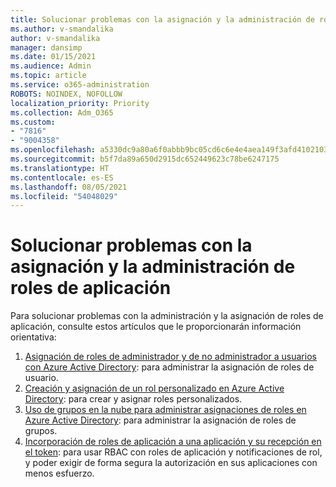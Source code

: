 ```yaml
---
title: Solucionar problemas con la asignación y la administración de roles de aplicación
ms.author: v-smandalika
author: v-smandalika
manager: dansimp
ms.date: 01/15/2021
ms.audience: Admin
ms.topic: article
ms.service: o365-administration
ROBOTS: NOINDEX, NOFOLLOW
localization_priority: Priority
ms.collection: Adm_O365
ms.custom:
- "7816"
- "9004358"
ms.openlocfilehash: a5330dc9a80a6f0abbb9bc05cd6c6e4e4aea149f3afd4102103e8eafb44d4b0b
ms.sourcegitcommit: b5f7da89a650d2915dc652449623c78be6247175
ms.translationtype: HT
ms.contentlocale: es-ES
ms.lasthandoff: 08/05/2021
ms.locfileid: "54048029"
---
```

# <a name="troubleshoot-issues-with-application-role-assignment-and-management"></a>Solucionar problemas con la asignación y la administración de roles de aplicación

Para solucionar problemas con la administración y la asignación de roles de aplicación, consulte estos artículos que le proporcionarán información orientativa:

1. [Asignación de roles de administrador y de no administrador a usuarios con Azure Active Directory](https://docs.microsoft.com/azure/active-directory/fundamentals/active-directory-users-assign-role-azure-portal): para administrar la asignación de roles de usuario.
2. [Creación y asignación de un rol personalizado en Azure Active Directory](https://docs.microsoft.com/azure/active-directory/roles/custom-create): para crear y asignar roles personalizados.
3. [Uso de grupos en la nube para administrar asignaciones de roles en Azure Active Directory](https://docs.microsoft.com/azure/active-directory/roles/groups-concept): para administrar la asignación de roles de grupos.
4. [Incorporación de roles de aplicación a una aplicación y su recepción en el token](https://docs.microsoft.com/azure/active-directory/develop/howto-add-app-roles-in-azure-ad-apps#app-roles-vs-groups): para usar RBAC con roles de aplicación y notificaciones de rol, y poder exigir de forma segura la autorización en sus aplicaciones con menos esfuerzo.
